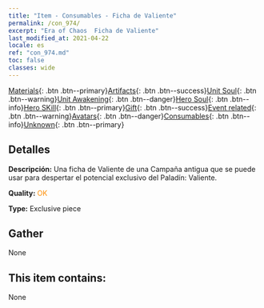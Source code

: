 ```yaml
---
title: "Item - Consumables - Ficha de Valiente"
permalink: /con_974/
excerpt: "Era of Chaos  Ficha de Valiente"
last_modified_at: 2021-04-22
locale: es
ref: "con_974.md"
toc: false
classes: wide
---
```

 [Materials](/ItemsES/){: .btn .btn--primary}[Artifacts](/ItemsES/Artifacts/){: .btn .btn--success}[Unit Soul](/ItemsES/UnitSoul/){: .btn .btn--warning}[Unit Awakening](/ItemsES/UnitAwakening/){: .btn .btn--danger}[Hero Soul](/ItemsES/HeroSoul/){: .btn .btn--info}[Hero SKill](/ItemsES/HeroSkill/){: .btn .btn--primary}[Gift](/ItemsES/Gift/){: .btn .btn--success}[Event related](/ItemsES/Events/){: .btn .btn--warning}[Avatars](/ItemsES/Avatars/){: .btn .btn--danger}[Consumables](/ItemsES/Consumables/){: .btn .btn--info}[Unknown](/ItemsES/Unknown/){: .btn .btn--primary}

## Detalles
 **Descripción:** Una ficha de Valiente de una Campaña antigua que se puede usar para despertar el potencial exclusivo del Paladín: Valiente.

 **Quality:** <span style="color: #FF8C00">OK</span>

 **Type:** Exclusive piece

## Gather

  None

## This item contains:

  None

